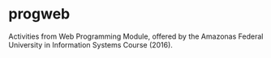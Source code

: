 # progweb
Activities from Web Programming Module, offered by the Amazonas Federal University in Information Systems Course (2016).
